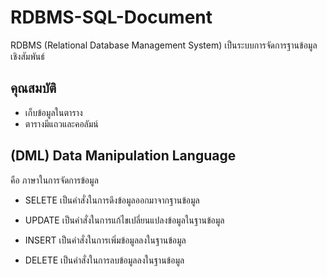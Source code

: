 # RDBMS-SQL-Document

RDBMS (Relational Database Management System)
  เป็นระบบการจัดการฐานข้อมูลเชิงสัมพันธ์
  
## คุณสมบัติ
- เก็บข้อมูลในตาราง
- ตารางมีแถวและคอลัมน์

## (DML) Data Manipulation Language

คือ ภาษาในการจัดการข้อมูล

- SELETE เป็นคำสั่งในการดึงข้อมูลออกมาจากฐานข้อมูล

- UPDATE เป็นคำสั่งในการแก้ไขเปลี่ยนแปลงข้อมูลในฐานข้อมูล

- INSERT เป็นคำสั่งในการเพิ่มข้อมูลลงในฐานข้อมูล

- DELETE เป็นคำสั่งในการลบข้อมูลลงในฐานข้อมูล
